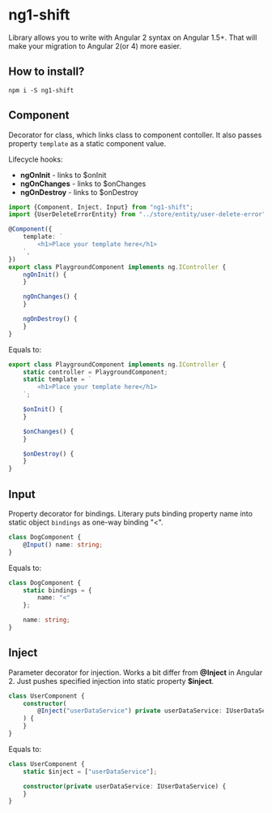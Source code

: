 # ng1-shift

Library allows you to write with Angular 2 syntax on Angular 1.5+. That will make your migration to Angular 2(or 4) more easier.

## How to install?
`npm i -S ng1-shift`

## Component
Decorator for class, which links class to component contoller.
It also passes property `template` as a static component value.

Lifecycle hooks:
- **ngOnInit** - links to $onInit
- **ngOnChanges** - links to $onChanges
- **ngOnDestroy** - links to $onDestroy

```typescript
import {Component, Inject, Input} from "ng1-shift";
import {UserDeleteErrorEntity} from "../store/entity/user-delete-error";

@Component({
    template: `
        <h1>Place your template here</h1>
    `,
})
export class PlaygroundComponent implements ng.IController {
    ngOnInit() {
    }

    ngOnChanges() {
    }

    ngOnDestroy() {
    }
}
```
Equals to:
```typescript
export class PlaygroundComponent implements ng.IController {
    static controller = PlaygroundComponent;
    static template = `
        <h1>Place your template here</h1>
    `;

    $onInit() {
    }

    $onChanges() {
    }

    $onDestroy() {
    }
}
```


## Input
Property decorator for bindings. Literary puts binding property name into static object `bindings` as one-way binding "<".

```typescript
class DogComponent {
    @Input() name: string;
}
```
Equals to:
```typescript
class DogComponent {
    static bindings = {
        name: "<"
    };

    name: string;
}
```

## Inject
Parameter decorator for injection. Works a bit differ from **@Inject** in Angular 2.
Just pushes specified injection into static property **$inject**.

```typescript
class UserComponent {
    constructor(
        @Inject("userDataService") private userDataService: IUserDataService
    ) {
    }
}
```
Equals to:
```typescript
class UserComponent {
    static $inject = ["userDataService"];

    constructor(private userDataService: IUserDataService) {
    }
}
```
